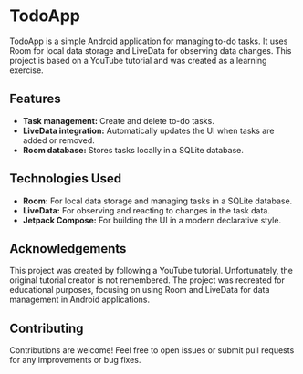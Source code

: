 # TodoApp

TodoApp is a simple Android application for managing to-do tasks. It uses Room for local data storage and LiveData for observing data changes. This project is based on a YouTube tutorial and was created as a learning exercise.

## Features

- **Task management:** Create and delete to-do tasks.
- **LiveData integration:** Automatically updates the UI when tasks are added or removed.
- **Room database:** Stores tasks locally in a SQLite database.

## Technologies Used

- **Room:** For local data storage and managing tasks in a SQLite database.
- **LiveData:** For observing and reacting to changes in the task data.
- **Jetpack Compose:** For building the UI in a modern declarative style.

## Acknowledgements

This project was created by following a YouTube tutorial. Unfortunately, the original tutorial creator is not remembered. The project was recreated for educational purposes, focusing on using Room and LiveData for data management in Android applications.

## Contributing

Contributions are welcome! Feel free to open issues or submit pull requests for any improvements or bug fixes.
